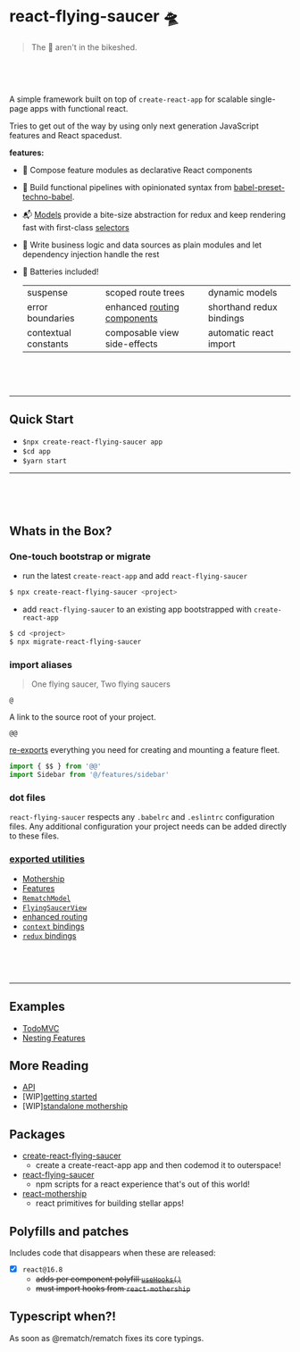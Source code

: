 # react-flying-saucer 🛸

> The 👾 aren't in the bikeshed.

&nbsp;

&nbsp;

A simple framework built on top of `create-react-app` for scalable single-page apps with functional react.

Tries to get out of the way by using only next generation JavaScript features and React spacedust.

**features:**

- 🔗 Compose feature modules as declarative React components
- 🔩 Build functional pipelines with opinionated syntax from [babel-preset-techno-babel](https://github.com/d3dc/babel-preset-techno-babel).
- 📬 [Models](https://rematch.gitbooks.io/rematch/docs/api.html#models) provide a bite-size abstraction for redux and keep rendering fast with first-class [selectors](https://rematch.gitbooks.io/rematch/plugins/select/)
- 🧱 Write business logic and data sources as plain modules and let dependency injection handle the rest

- 🔋 Batteries included!

  |                      |                                                                              |                          |
  | -------------------- | ---------------------------------------------------------------------------- | ------------------------ |
  | suspense             | scoped route trees                                                           | dynamic models           |
  | error boundaries     | enhanced [routing components](https://github.com/ReactTraining/react-router) | shorthand redux bindings |
  | contextual constants | composable view side-effects                                                 | automatic react import

&nbsp;

&nbsp;

---

## Quick Start

- `$npx create-react-flying-saucer app`
- `$cd app`
- `$yarn start`

---

&nbsp;

&nbsp;

## Whats in the Box?

### One-touch bootstrap or migrate

- run the latest `create-react-app` and add `react-flying-saucer`

```sh
$ npx create-react-flying-saucer <project>
```

- add `react-flying-saucer` to an existing app bootstrapped with `create-react-app`

```sh
$ cd <project>
$ npx migrate-react-flying-saucer
```

### import aliases

> One flying saucer, Two flying saucers

`@`

A link to the source root of your project.

`@@`

[re-exports](#exported-utilities) everything you need for creating and mounting a feature fleet.

```js
import { $$ } from '@@'
import Sidebar from '@/features/sidebar'
```

### dot files

`react-flying-saucer` respects any `.babelrc` and `.eslintrc` configuration files. Any additional configuration your project needs can be added directly to these files.

### [exported utilities](docs/api.md)

- [Mothership](/docs/api.md#the-app)
- [Features](/docs/api.md#features)
- [`RematchModel`](/docs/api.md#rematchmodel)
- [`FlyingSaucerView`](/docs/api.md#flyingsaucerview)
- [enhanced routing](/docs/api.md#enhanced-routing)
- [`context` bindings](/docs/api.md#context-bindings)
- [`redux` bindings](/docs/api.md#redux-bindings)

&nbsp;

&nbsp;

---

## Examples

- [TodoMVC](examples/todos)
- [Nesting Features](examples/nesting-features-with-grommet)

## More Reading

- [API](docs/api.md)
- [WIP][getting started](docs/gettting-started.md)
- [WIP][standalone mothership](docs/standalone-mothership.md)

## Packages

- [create-react-flying-saucer](packages/create-react-flying-saucer)
  - create a create-react-app app and then codemod it to outerspace!
- [react-flying-saucer](packages/react-flying-saucer)
  - npm scripts for a react experience that's out of this world!
- [react-mothership](packages/react-mothership)
  - react primitives for building stellar apps!

## Polyfills and patches

Includes code that disappears when these are released:

- [x] `react@16.8`
  - ~~adds per component polyfill [`useHooks()`](https://github.com/tannerlinsley/use-react-hooks)~~
  - ~~must import hooks from `react-mothership`~~

## Typescript when?!

As soon as @rematch/rematch fixes its core typings.
